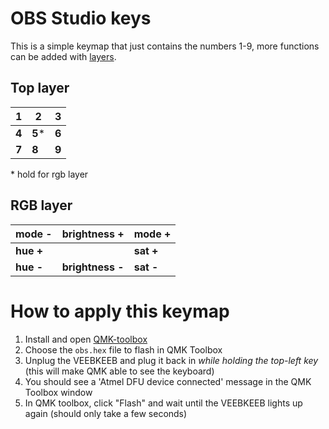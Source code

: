# OBS Studio keys

This is a simple keymap that just contains the numbers 1-9, more functions can be added with [layers](https://thomasbaart.nl/2018/12/06/qmk-basics-how-to-add-a-layer-to-your-keymap/).

## Top layer

|   1  |   2  |   3  |
|------|------|------|
|   **4**  |   **5**\* |   **6**  |
|   **7**  |   **8**  |   **9**  |


  \* hold for rgb layer

  ## RGB layer

| mode - | brightness +  | mode + |
|------|------|------|
| **hue +**  |               | **sat +**  |
| **hue -**  | **brightness -**  | **sat -**  |


  
  # How to apply this keymap
  
  1) Install and open [QMK-toolbox](https://github.com/qmk/qmk_toolbox/releases)
  2) Choose the `obs.hex` file to flash in QMK Toolbox
  3) Unplug the VEEBKEEB and plug it back in *while holding the top-left key* (this will make QMK able to see the keyboard)
  4) You should see a 'Atmel DFU device connected' message in the QMK Toolbox window
  5) In QMK toolbox, click "Flash" and wait until the VEEBKEEB lights up again (should only take a few seconds)
